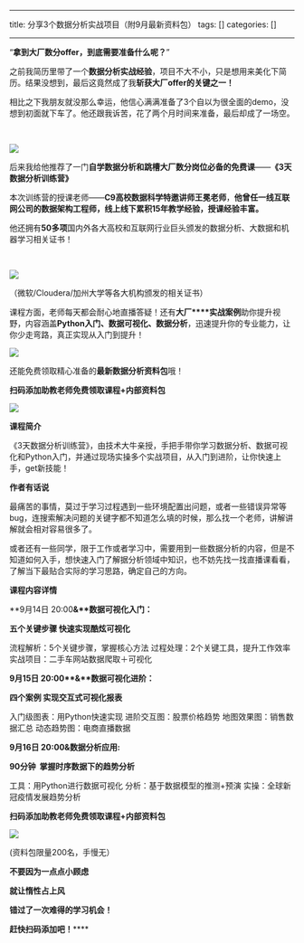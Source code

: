 
--- 
title:  分享3个数据分析实战项目（附9月最新资料包） 
tags: []
categories: [] 

---
“**拿到大厂数分offer，到底需要准备什么呢？**”

之前我简历里带了一个**数据分析实战经验**，项目不大不小，只是想用来美化下简历。结果没想到，最后这竟然成了我**斩获大厂offer的关键之一！**

相比之下我朋友就没那么幸运，他信心满满准备了3个自以为很全面的demo，没想到初面就下车了。他还跟我诉苦，花了两个月时间来准备，最后却成了一场空。

 

<img src="https://img-blog.csdnimg.cn/img_convert/af59d6b3b82ececdec4985eac957015b.png">

后来我给他推荐了一门**自学数据分析和跳槽大厂数分岗位必备的免费课**——**《3天数据分析训练营》**

本次训练营的授课老师——**C9高校数据科学特邀讲师王冕老师**，**他曾任一线互联网公司的数据架构工程师，线上线下累积15年教学经验，授课经验丰富。**

他还拥有**50多项**国内外各大高校和互联网行业巨头颁发的数据分析、大数据和机器学习相关证书！

 

<img src="https://img-blog.csdnimg.cn/img_convert/31bbeae580b482d6b268c4f20311aeef.png">

（微软/Cloudera/加州大学等各大机构颁发的相关证书）

课程方面，老师每天都会耐心地直播答疑！还有**大厂****实战案例**助你提升视野，内容涵盖**Python入门、数据可视化、数据分析**，迅速提升你的专业能力，让你少走弯路，真正实现从入门到提升！

<img src="https://img-blog.csdnimg.cn/img_convert/b64fdfb8a86abfb838403b4463980ce6.png">

还能免费领取精心准备的**最新数据分析资料包**哦！

**扫码添加助教老师免费领取课程+内部资料包**

<img src="https://img-blog.csdnimg.cn/img_convert/a4bf2dc1d4e7f69f6580ff7fc13b5441.png">

**课程简介**

《3天数据分析训练营》，由技术大牛亲授，手把手带你学习数据分析、数据可视化和Python入门，并通过现场实操多个实战项目，从入门到进阶，让你快速上手，get新技能！

**作者有话说**

最痛苦的事情，莫过于学习过程遇到一些环境配置出问题，或者一些错误异常等bug，连搜索解决问题的关键字都不知道怎么填的时候，那么找一个老师，讲解讲解就会相对容易很多了。

或者还有一些同学，限于工作或者学习中，需要用到一些数据分析的内容，但是不知道如何入手，想快速入门了解据分析领域中知识，也不妨先找一找直播课看看，了解当下最贴合实际的学习思路，确定自己的方向。

**课程内容详情**

**9月14日 20:00<strong>&amp;**数据可视化入门：</strong>

**五个关键步骤 快速实现酷炫可视化**

>  
  流程解析：5个关键步骤，掌握核心方法 
  过程处理：2个关键工具，提升工作效率 
  实战项目：二手车网站数据爬取＋可视化 
 

**<strong>9月15日** 20:00**&amp;****数据可视化进阶**：</strong>

**四个案例 实现交互式可视化报表**

>  
  入门级图表：用Python快速实现 
  进阶交互图：股票价格趋势 
  地图效果图：销售数据汇总 
  动态趋势图：电商直播数据 
 

**<strong><strong>9月16日**</strong> 20:00&amp;数据分析应用:</strong>

**90分钟  掌握时序数据下的趋势分析**

>  
  工具：用Python进行数据可视化 
  分析：基于数据模型的推测+预演 
  实操：全球新冠疫情发展趋势分析 
 

**扫码添加助教老师免费领取课程+内部资料包**

<img src="https://img-blog.csdnimg.cn/img_convert/94b567716a2c215d27b6dc79825a3613.png">

(资料包限量200名，手慢无）

**不要因为一点点小顾虑**

**就让惰性占上风**

**错过了一次难得的学习机会！**

**赶快扫码添加吧！******
